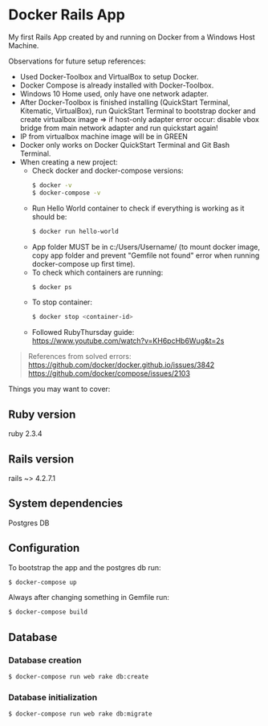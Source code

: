 # Docker Rails App

My first Rails App created by and running on Docker from a Windows Host Machine.

Observations for future setup references:

- Used Docker-Toolbox and VirtualBox to setup Docker.
- Docker Compose is already installed with Docker-Toolbox.
- Windows 10 Home used, only have one network adapter.
- After Docker-Toolbox is finished installing (QuickStart Terminal, Kitematic, VirtualBox),
  run QuickStart Terminal to bootstrap docker and create virtualbox image
  => if host-only adapter error occur: disable vbox bridge
  from main network adapter and run quickstart again!
- IP from virtualbox machine image will be in GREEN
- Docker only works on Docker QuickStart Terminal and Git Bash Terminal.
- When creating a new project:
  - Check docker and docker-compose versions:
    ```sh
    $ docker -v
    $ docker-compose -v
    ```
  - Run Hello World container to check if everything is working as it should be:
    ```sh
    $ docker run hello-world
    ```
  - App folder MUST be in c:/Users/Username/ (to mount docker image, copy app
    folder and prevent "Gemfile not found" error when running docker-compose up
    first time).
  - To check which containers are running:
    ```sh
    $ docker ps
    ```
  - To stop container:
    ```sh
    $ docker stop <container-id>
    ```
  - Followed RubyThursday guide:  
    https://www.youtube.com/watch?v=KH6pcHb6Wug&t=2s

> References from solved errors:  
> https://github.com/docker/docker.github.io/issues/3842  
> https://github.com/docker/compose/issues/2103

Things you may want to cover:

## Ruby version

ruby 2.3.4

## Rails version

rails ~> 4.2.7.1

## System dependencies

Postgres DB

## Configuration

To bootstrap the app and the postgres db run:

```sh
$ docker-compose up
```

Always after changing something in Gemfile run:

```sh
$ docker-compose build
```

## Database

### Database creation

```sh
$ docker-compose run web rake db:create
```

### Database initialization

```sh
$ docker-compose run web rake db:migrate
```
